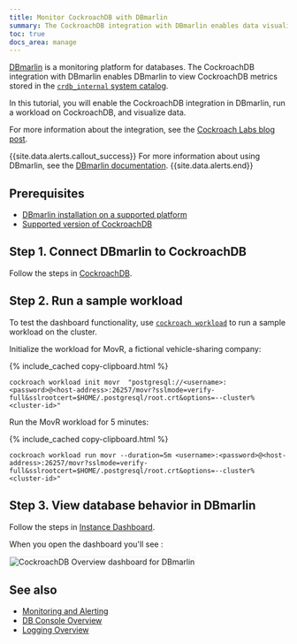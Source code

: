 ```yaml
---
title: Monitor CockroachDB with DBmarlin
summary: The CockroachDB integration with DBmarlin enables data visualization and alerting on CockroachDB metrics.
toc: true
docs_area: manage
---
```


[DBmarlin](https://www.dbmarlin.com/home) is a monitoring platform for databases. The CockroachDB integration with DBmarlin enables DBmarlin to view CockroachDB metrics stored in the [`crdb_internal` system catalog](monitoring-and-alerting.html#crdb_internal-system-catalog).

In this tutorial, you will enable the CockroachDB integration in DBmarlin, run a workload on CockroachDB, and visualize data.

For more information about the integration, see the [Cockroach Labs blog post](https://www.cockroachlabs.com/blog/dbmarlin-cockroachdb/).

{{site.data.alerts.callout_success}}
For more information about using DBmarlin, see the [DBmarlin documentation](https://docs.dbmarlin.com/).
{{site.data.alerts.end}}

## Prerequisites

- [DBmarlin installation on a supported platform](https://docs.dbmarlin.com/docs/Getting-Started/supported-platforms#supported-installation-platforms)
- [Supported version of CockroachDB](https://docs.dbmarlin.com/docs/Getting-Started/supported-platforms#supported-database-platforms)

## Step 1. Connect DBmarlin to CockroachDB

Follow the steps in [CockroachDB](https://docs.dbmarlin.com/docs/Monitored-Technologies/Databases/cockroachdb).

## Step 2. Run a sample workload

To test the dashboard functionality, use [`cockroach workload`](cockroach-workload.html) to run a sample workload on the cluster.

Initialize the workload for MovR, a fictional vehicle-sharing company:

{% include_cached copy-clipboard.html %}
~~~ shell
cockroach workload init movr  "postgresql://<username>:<password>@<host-address>:26257/movr?sslmode=verify-full&sslrootcert=$HOME/.postgresql/root.crt&options=--cluster%<cluster-id>"
~~~

Run the MovR workload for 5 minutes:

{% include_cached copy-clipboard.html %}
~~~ shell
cockroach workload run movr --duration=5m <username>:<password>@<host-address>:26257/movr?sslmode=verify-full&sslrootcert=$HOME/.postgresql/root.crt&options=--cluster%<cluster-id>"
~~~

## Step 3. View database behavior in DBmarlin

Follow the steps in [Instance Dashboard](https://docs.dbmarlin.com/docs/Using-DBmarlin/instance-dashboard).

When you open the dashboard you'll see :

<img src="{{ 'images/v21.2/dbmarlin-crdb-dashboard.png' | relative_url }}" alt="CockroachDB Overview dashboard for DBmarlin" style="border:1px solid #eee;max-width:100%" />

## See also

- [Monitoring and Alerting](monitoring-and-alerting.html)
- [DB Console Overview](ui-overview.html)
- [Logging Overview](logging-overview.html)
